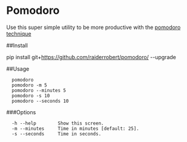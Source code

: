 # Pomodoro

Use this super simple utility to be more productive with the [pomodoro technique](https://en.wikipedia.org/wiki/Pomodoro_Technique)

##Install

  pip install git+https://github.com/raiderrobert/pomodoro/ --upgrade
    
  
##Usage

      pomodoro
      pomodoro -m 5 
      pomodoro --minutes 5
      pomodoro -s 10 
      pomodoro --seconds 10 
    
###Options

      -h --help        Show this screen.
      -m --minutes     Time in minutes [default: 25].
      -s --seconds     Time in seconds.
